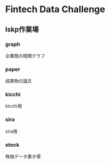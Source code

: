 # Fintech Data Challenge
## lskp作業場
### graph
企業間の相関グラフ
### paper
成果物の論文
### kicchi
kicchi用
### sira
sira用
### stock
株価データ置き場
